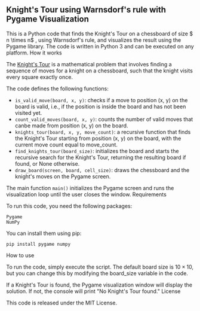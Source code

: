## Knight's Tour using Warnsdorf's rule with Pygame Visualization

This is a Python code that finds the Knight's Tour on a chessboard of size $ n \times n$ , using Warnsdorf's rule, and visualizes the result using the Pygame library. The code is written in Python 3 and can be executed on any platform.
How it works

The [Knight's Tour](https://en.wikipedia.org/wiki/Knight%27s_tour) is a mathematical problem that involves finding a sequence of moves for a knight on a chessboard, such that the knight visits every square exactly once.

The code defines the following functions:
-  ```is_valid_move(board, x, y)```: checks if a move to position (x, y) on the board is valid, i.e., if the position is inside the board and has not been visited yet.
- ```count_valid_moves(board, x, y)```: counts the number of valid moves that canbe made from position (x, y) on the board.
- ```knights_tour(board, x, y, move_count)```: a recursive function that finds the Knight's Tour starting from position (x, y) on the board, with the current move count equal to move_count.
- ```find_knights_tour(board_size)```: initializes the board and starts the recursive search for the Knight's Tour, returning the resulting board if found, or None otherwise.
- ```draw_board(screen, board, cell_size)```: draws the chessboard and the knight's moves on the Pygame screen.

The main function ```main()``` initializes the Pygame screen and runs the visualization loop until the user closes the window.
Requirements

To run this code, you need the following packages:

    Pygame
    NumPy

You can install them using pip:

```pip install pygame numpy```

How to use

To run the code, simply execute the script. The default board size is $10 \times 10$, but you can change this by modifying the board_size variable in the code.

If a Knight's Tour is found, the Pygame visualization window will display the solution. If not, the console will print "No Knight's Tour found."
License

This code is released under the MIT License.

